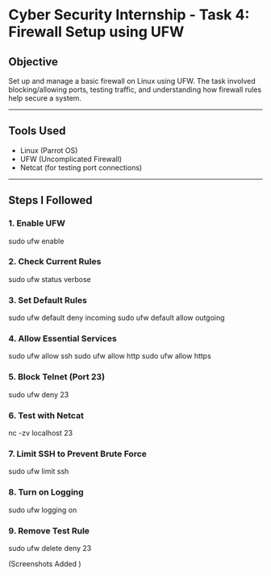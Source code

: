 # Cyber Security Internship - Task 4: Firewall Setup using UFW

## Objective

Set up and manage a basic firewall on Linux using UFW. The task involved blocking/allowing ports, testing traffic, and understanding how firewall rules help secure a system.

---

##  Tools Used

- Linux (Parrot OS)
- UFW (Uncomplicated Firewall)
- Netcat (for testing port connections)

---

## Steps I Followed

### 1. Enable UFW

sudo ufw enable

### 2. Check Current Rules

sudo ufw status verbose

### 3. Set Default Rules

sudo ufw default deny incoming
sudo ufw default allow outgoing

### 4. Allow Essential Services

sudo ufw allow ssh
sudo ufw allow http
sudo ufw allow https

### 5. Block Telnet (Port 23)

sudo ufw deny 23

### 6. Test with Netcat

nc -zv localhost 23

### 7. Limit SSH to Prevent Brute Force

sudo ufw limit ssh

### 8. Turn on Logging

sudo ufw logging on

### 9. Remove Test Rule

sudo ufw delete deny 23

(Screenshots Added )
